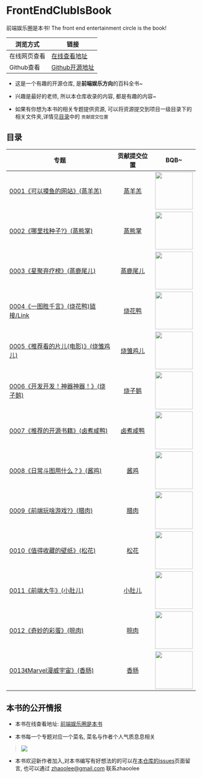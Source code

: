 # FrontEndClubIsBook

前端娱乐圈是本书!  The front end entertainment circle is the book! 

| 浏览方式 | 链接 |
| --- | --- |
| 在线网页查看 | [在线查看地址](https://zhaoolee.github.io/FrontEndClubIsBook/) |
| Github查看 |  [Github开源地址]((https://github.com/zhaoolee/FrontEndClubIsBook)) |

- 这是一个有趣的开源仓库, 是**前端娱乐方向**的百科全书~

- 兴趣是最好的老师, 所以本仓库收录的内容, 都是有趣的内容~

- 如果有你想为本书的相关专题提供资源, 可以将资源提交到项目一级目录下的相关文件夹,详情见[目录](https://github.com/zhaoolee/FrontEndClubIsBook#目录)中的 `贡献提交位置`





## 目录


| 专题                                       |  贡献提交位置   | BQB~ |
| ------------------------------------------  |  :------------------------------------------------------------: | :------------------: |
| [0001《可以摸鱼的网站》(蒸羊羔)](https://zhaoolee.github.io/FrontEndClubIsBook/2019/07/06/0001-moyu/) | [蒸羊羔](https://github.com/zhaoolee/FrontEndClubIsBook/tree/master/0001_%E5%8F%AF%E4%BB%A5%E6%91%B8%E9%B1%BC%E7%9A%84%E7%BD%91%E7%AB%99_%E8%92%B8%E7%BE%8A%E7%BE%94) | <img height='100px' style='height:100px;' src='https://user-images.githubusercontent.com/15868458/61338597-ed23ee00-a86c-11e9-851e-532f34a42c26.png' />  |
| [0002《哪里找种子?》(蒸熊掌)](https://zhaoolee.github.io/FrontEndClubIsBook/2019/07/06/0002-bt/) | [蒸熊掌](https://github.com/zhaoolee/FrontEndClubIsBook/tree/master/0002_%E5%93%AA%E9%87%8C%E6%89%BE%E7%A7%8D%E5%AD%90_%E8%92%B8%E7%86%8A%E6%8E%8C) |  <img height='100px' style='height:100px;' src='https://user-images.githubusercontent.com/15868458/61338598-edbc8480-a86c-11e9-9974-8443bd7a64fa.png' />  |
| [0003《星聚弃疗榜》(蒸鹿尾儿)](https://zhaoolee.github.io/FrontEndClubIsBook/2019/07/06/0003-stars_and_clown/) | [蒸鹿尾儿](https://github.com/zhaoolee/FrontEndClubIsBook/tree/master/0003_%E6%98%9F%E8%81%9A%E5%BC%83%E7%96%97%E6%A6%9C_%E8%92%B8%E9%B9%BF%E5%B0%BE%E5%84%BF) |   <img height='100px' style='height:100px;' src='https://user-images.githubusercontent.com/15868458/61338600-ee551b00-a86c-11e9-893a-da0355e63e01.png' />  |
| [0004《一图胜千言》(烧花鸭)链接/Link](https://zhaoolee.github.io/FrontEndClubIsBook/2019/07/06/0004-a-picture-worth-thousand-words/) | [烧花鸭](https://github.com/zhaoolee/FrontEndClubIsBook/tree/master/0004_%E4%B8%80%E5%9B%BE%E8%83%9C%E5%8D%83%E8%A8%80_%E7%83%A7%E8%8A%B1%E9%B8%AD) |   <img height='100px' style='height:100px;' src='https://user-images.githubusercontent.com/15868458/61338604-ef864800-a86c-11e9-86ee-b5147a3dff76.gif' />  |
| [0005《推荐看的片儿(电影)》(烧雏鸡儿)](https://zhaoolee.github.io/FrontEndClubIsBook/2019/07/06/0005-recommended-movie/) | [烧雏鸡儿](https://github.com/zhaoolee/FrontEndClubIsBook/tree/master/0005_%E6%8E%A8%E8%8D%90%E7%9C%8B%E7%9A%84%E7%94%B5%E5%BD%B1_%E7%83%A7%E9%9B%8F%E9%B8%A1%E5%84%BF) |   <img height='100px' style='height:100px;' src='https://user-images.githubusercontent.com/15868458/61338683-3f650f00-a86d-11e9-9e1e-ba009f9d3e95.png' />  |
| [0006《开发开发！神器神器！》(烧子鹅)](https://zhaoolee.github.io/FrontEndClubIsBook/2019/07/06/0006-chrome_app_heroes/) | [烧子鹅](https://github.com/zhaoolee/FrontEndClubIsBook/tree/master/0006_Chrome%E6%8F%92%E4%BB%B6%E8%8B%B1%E9%9B%84%E6%A6%9C_%E7%83%A7%E5%AD%90%E9%B9%85) |   <img height='100px' style='height:100px;' src='https://user-images.githubusercontent.com/15868458/61338682-3ecc7880-a86d-11e9-9a8e-bd3974d7ef0a.png' />  |
| [0007《推荐的开源书籍》(卤煮咸鸭)](https://zhaoolee.github.io/FrontEndClubIsBook/2019/07/06/0007-open-source-books/) | [卤煮咸鸭](https://github.com/zhaoolee/FrontEndClubIsBook/tree/master/0007_%E6%8E%A8%E8%8D%90%E7%9A%84%E5%BC%80%E6%BA%90%E4%B9%A6%E7%B1%8D_%E5%8D%A4%E7%85%AE%E5%92%B8%E9%B8%AD) |   <img height='100px' style='height:100px;' src='https://user-images.githubusercontent.com/15868458/61338588-e39a8600-a86c-11e9-8259-d90c27646f12.jpg' />  |
| [0008《日常斗图用什么？》(酱鸡)](https://zhaoolee.github.io/FrontEndClubIsBook/2019/07/06/0008-bqb/) | [酱鸡](https://github.com/zhaoolee/FrontEndClubIsBook/tree/master/0008_%E6%97%A5%E5%B8%B8%E6%96%97%E5%9B%BE%E7%94%A8%E4%BB%80%E4%B9%88_%E9%85%B1%E9%B8%A1) |   <img height='100px' style='height:100px;' src='https://user-images.githubusercontent.com/15868458/61338596-ec8b5780-a86c-11e9-80b0-cd6cb3c4229d.jpg' />  |
| [0009《前端玩啥游戏?》(腊肉)](https://zhaoolee.github.io/FrontEndClubIsBook/2019/07/06/0009-game/) | [腊肉](https://github.com/zhaoolee/FrontEndClubIsBook/tree/master/0009_%E5%89%8D%E7%AB%AF%E7%8E%A9%E5%95%A5%E6%B8%B8%E6%88%8F_%E8%85%8A%E8%82%89)                                               |   <img height='100px' style='height:100px;' src='https://user-images.githubusercontent.com/15868458/61338601-ee551b00-a86c-11e9-94aa-3418cbbdfd32.gif' />  |
| [0010《值得收藏的壁纸》(松花)](https://zhaoolee.github.io/FrontEndClubIsBook/2019/07/06/0010-wall-page/) | [松花](https://github.com/zhaoolee/FrontEndClubIsBook/tree/master/0010_%E5%80%BC%E5%BE%97%E6%94%B6%E8%97%8F%E7%9A%84%E5%A3%81%E7%BA%B8_%E6%9D%BE%E8%8A%B1) |   <img height='100px' style='height:100px;' src='https://user-images.githubusercontent.com/15868458/61338602-eeedb180-a86c-11e9-9ab0-8c59c2b4d863.png' />  |
| [0011《前端大牛》(小肚儿)](https://zhaoolee.github.io/FrontEndClubIsBook/2019/07/06/0011-daxie/) | [小肚儿](https://github.com/zhaoolee/FrontEndClubIsBook/tree/master/0011_%E5%89%8D%E7%AB%AF%E5%A4%A7%E7%89%9B_%E5%B0%8F%E8%82%9A%E5%84%BF) |   <img height='100px' style='height:100px;' src='https://user-images.githubusercontent.com/15868458/61338685-3f650f00-a86d-11e9-81da-e8b83280dc16.jpg' />  |
| [0012《奇妙的彩蛋》(晾肉)](https://zhaoolee.github.io/FrontEndClubIsBook/2019/07/06/0012-egg/) | [晾肉](https://github.com/zhaoolee/FrontEndClubIsBook/tree/master/0012_%E5%A5%87%E5%A6%99%E7%9A%84%E5%BD%A9%E8%9B%8B_%E6%99%BE%E8%82%89)                                              |   <img height='100px' style='height:100px;' src='https://user-images.githubusercontent.com/15868458/61338680-3e33e200-a86d-11e9-8a10-911a9e3667fa.gif' />  |
| [0013《Marvel漫威宇宙》(香肠)](https://zhaoolee.github.io/FrontEndClubIsBook/2019/07/06/0013-marvel/)      |  [香肠](https://github.com/zhaoolee/FrontEndClubIsBook/tree/master/0013_Marvel%E6%BC%AB%E5%A8%81%E5%AE%87%E5%AE%99_%E9%A6%99%E8%82%A0)                                                        |   <img height='100px' style='height:100px;' src='https://user-images.githubusercontent.com/15868458/61338595-ec8b5780-a86c-11e9-8160-26c45091e3b8.jpg' />  |



## 本书的公开情报

- 本书在线查看地址: [前端娱乐圈是本书](https://zhaoolee.github.io/FrontEndClubIsBook/) 

- 本书每一个专题对应一个菜名, 菜名与作者个人气质息息相关

> ![](https://user-images.githubusercontent.com/15868458/61340218-f5335c00-a873-11e9-9d25-315ac5fa228e.png)

- 本书欢迎新作者加入,对本书编写有好想法的的可以在[本仓库的issues](https://github.com/zhaoolee/FrontEndClubIsBook/issues)页面留言, 也可以通过 zhaoolee@gmail.com 联系zhaoolee